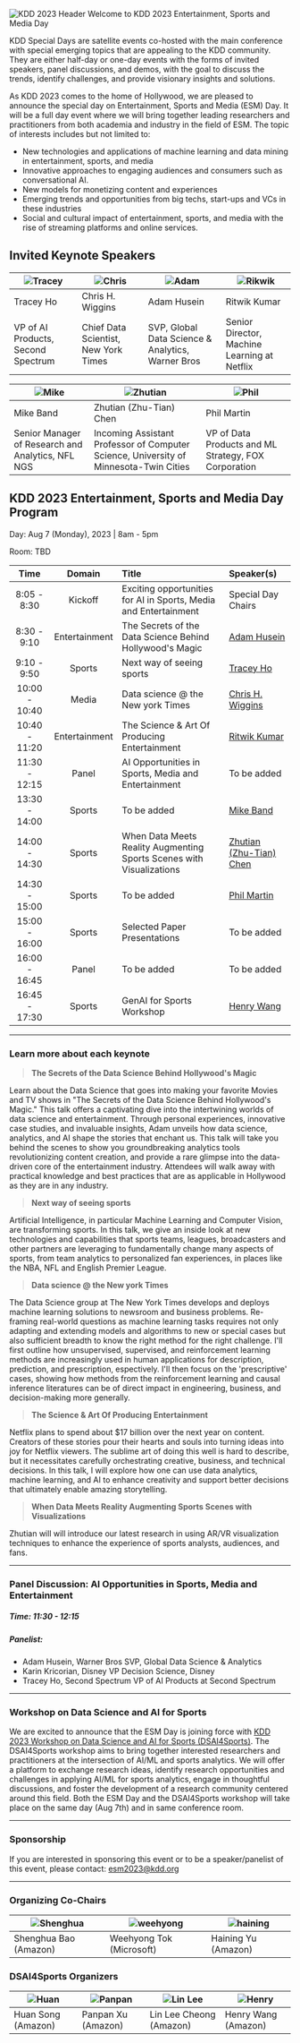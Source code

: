![KDD 2023 Header](images/kdd2023header.png "KDD 2023 Entertainment, Sports and Media Day")
Welcome to KDD 2023 Entertainment, Sports and Media Day

KDD Special Days are satellite events co-hosted with the main conference with special emerging topics that are appealing to the KDD community. They are either half-day or one-day events with the forms of invited speakers, panel discussions, and demos, with the goal to discuss the trends, identify challenges, and provide visionary insights and solutions.

As KDD 2023 comes to the home of Hollywood, we are pleased to announce the special day on Entertainment, Sports and Media (ESM) Day. It will be a full day event where we will bring together leading researchers and practitioners from both academia and industry in the field of ESM. The topic of interests includes but not limited to:

* New technologies and applications of machine learning and data mining in entertainment, sports, and media
* Innovative approaches to engaging audiences and consumers such as conversational AI.
* New models for monetizing content and experiences
* Emerging trends and opportunities from big techs, start-ups and VCs in these industries
* Social and cultural impact of entertainment, sports, and media with the rise of streaming platforms and online services.

## Invited Keynote Speakers


| ![Tracey](images/tracey.png "Tracey Ho") | ![Chris](images/chris.png "Chris H. Wiggins") | ![Adam](images/adam.png "Adam Hussein") | ![Rikwik](images/rikwik.png "Rikwik Kumar") |
| ---           | ---           |  ---   | ---   |
| Tracey Ho  |  Chris H. Wiggins | Adam Husein | Ritwik Kumar  |
| 	VP of AI Products, Second Spectrum |  Chief Data Scientist, New York Times |  SVP, Global Data Science & Analytics, Warner Bros | Senior Director, Machine Learning at Netflix |

| ![Mike](images/mike.png "Mike Band")               | ![Zhutian](images/zhutian.png "Zhutian Chen") | ![Phil](images/phil.png "Phil Martin")               |
|---|---|---|
| Mike Band                                          | Zhutian (Zhu-Tian) Chen                                             | Phil Martin                                          |
| 	Senior Manager of Research and Analytics, NFL NGS | Incoming Assistant Professor of Computer Science, University of Minnesota-Twin Cities           | VP of Data Products and ML Strategy, FOX Corporation |


## KDD 2023 Entertainment, Sports and Media Day Program


Day: Aug 7 (Monday), 2023 | 8am - 5pm

Room: TBD


|     Time      |    Domain     | Title                                                                 | Speaker(s)                                                                     | 
|:-------------:|:-------------:|:----------------------------------------------------------------------|:-------------------------------------------------------------------------------| 
| 8:05 -  8:30  |    Kickoff    | Exciting opportunities for AI in Sports, Media and Entertainment      | Special Day Chairs                                                             |
| 8:30 -  9:10  | Entertainment | 	The Secrets of the Data Science Behind Hollywood's Magic             | [Adam Husein](https://www.linkedin.com/in/ahusein/)	                           | 
| 9:10 -  9:50  |    Sports     | 	Next way of seeing sports	                                           | [Tracey Ho](https://www.linkedin.com/in/traceych/)	                            |   
| 10:00 - 10:40 |    Media	     | Data science @ the New york Times	                                    | [Chris H. Wiggins](https://www.linkedin.com/in/wiggins/)	                      |   
| 10:40 - 11:20 | Entertainment | 	The Science & Art Of Producing Entertainment	                        | [Ritwik Kumar](https://www.linkedin.com/in/ritwik-kumar/)	                     | 
| 11:30 - 12:15 |     Panel     | AI Opportunities in Sports, Media and Entertainment                   | To be added                                                                    |
| 13:30 - 14:00 |    Sports     | To be added	                                                          | [Mike Band](https://www.linkedin.com/in/mike-band-analytics/)	                 |
| 14:00 - 14:30 |    Sports     | When Data Meets Reality Augmenting Sports Scenes with Visualizations	 | [Zhutian (Zhu-Tian) Chen](https://www.linkedin.com/in/zhutian-chen-69760484/)	 |
| 14:30 - 15:00 |    Sports     | To be added	                                                          | [Phil Martin](https://www.linkedin.com/in/philip-martin-7853ab7a/)	            |
| 15:00 - 16:00 |    Sports     | Selected Paper Presentations	                                         | To be added 	                                                                  |
| 16:00 - 16:45 |     Panel     | To be added	                                                          | To be added 	                                                                  |
| 16:45 - 17:30 |    Sports     | GenAI for Sports Workshop	                                            | [Henry Wang](https://www.linkedin.com/in/henry-yuanheng-wang-25206858/)	                                                                |

--- 
### Learn more about each keynote
> **The Secrets of the Data Science Behind Hollywood's Magic**

Learn about the Data Science that goes into making your favorite Movies and TV shows in "The Secrets of the Data Science Behind Hollywood's Magic." This talk offers a captivating dive into the intertwining worlds of data science and entertainment. Through personal experiences, innovative case studies, and invaluable insights, Adam unveils how data science, analytics, and AI shape the stories that enchant us. This talk will take you behind the scenes to show you groundbreaking analytics tools revolutionizing content creation, and provide a rare glimpse into the data-driven core of the entertainment industry. Attendees will walk away with practical knowledge and best practices that are as applicable in Hollywood as they are in any industry.

> **Next way of seeing sports**  

Artificial Intelligence, in particular Machine Learning and Computer Vision, are transforming sports.  In this talk, we give an inside look at new technologies and capabilities that sports teams, leagues, broadcasters and other partners are leveraging to fundamentally change many aspects of sports, from team analytics to personalized fan experiences, in places like the NBA, NFL and English Premier League.

> **Data science @ the New york Times**  

The Data Science group at The New York Times develops and deploys machine learning solutions to newsroom and business problems. Re-framing real-world questions as machine learning tasks requires not only adapting and extending models and algorithms to new or special cases but also sufficient breadth to know the right method for the right challenge. I'll first outline how unsupervised, supervised, and reinforcement learning methods are increasingly used in human applications for description, prediction, and prescription, espectively. I'll then focus on the 'prescriptive' cases, showing how methods from the reinforcement learning and causal inference literatures can be of direct impact in engineering, business, and decision-making more generally.

> **The Science & Art Of Producing Entertainment**  

Netflix plans to spend about $17 billion over the next year on content. Creators of these stories pour their hearts and souls into turning ideas into joy for Netflix viewers. The sublime art of doing this well is hard to describe, but it necessitates carefully orchestrating creative, business, and technical decisions. In this talk, I will explore how one can use data analytics, machine learning, and AI to enhance creativity and support better decisions that ultimately enable amazing storytelling.

> **When Data Meets Reality Augmenting Sports Scenes with Visualizations**
 
Zhutian will will introduce our latest research in using AR/VR visualization techniques to enhance the experience of sports analysts, audiences, and fans.

---

### Panel Discussion: AI Opportunities in Sports, Media and Entertainment
##### Time:  11:30 - 12:15
##### Panelist: 
* Adam Husein,	Warner Bros			SVP, Global Data Science & Analytics
* Karin Kricorian,	Disney			VP Decision Science, Disney
* Tracey Ho,	Second Spectrum		VP of AI Products at Second Spectrum


---

### Workshop on Data Science and AI for Sports 
We are excited to announce that the ESM Day is joining force with [KDD 2023 Workshop on Data Science and AI for Sports (DSAI4Sports)](https://dsai4sports.github.io/). The DSAI4Sports workshop aims to bring together interested researchers and practitioners at the intersection of AI/ML and sports analytics. We will offer a platform to exchange research ideas, identify research opportunities and challenges in applying AI/ML for sports analytics, engage in thoughtful discussions, and foster the development of a research community centered around this field. Both the ESM Day and the DSAI4Sports workshop will take place on the same day (Aug 7th) and in same conference room.

---
### Sponsorship
If you are interested in sponsoring this event or to be a speaker/panelist of this event, please contact: esm2023@kdd.org


---

### Organizing Co-Chairs


|![Shenghua](images/shenghua.png "Shenghua Bao") | ![weehyong](images/weehyong.png "Weehyong Tok") | ![haining](images/haining.png "Haining Yu")  |
| ---           | ---           |  ---   |
| Shenghua Bao (Amazon) |  Weehyong Tok (Microsoft) | Haining Yu (Amazon) |


### DSAI4Sports Organizers


| ![Huan](images/huan.png "Huan Song") | ![Panpan](images/panpan.png "Panpan Xu") | ![Lin Lee](images/linlee.png "Lin Lee Cheong") | ![Henry](images/henry.png "Henry Wang") |
|--------------------------------------|------------------------------------------|------------------------------------------------| ------------------------------------------------|
| Huan Song (Amazon)                   | Panpan Xu (Amazon)                       | Lin Lee Cheong (Amazon)                        | Henry Wang (Amazon)                     |
